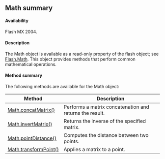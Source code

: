 ## Math summary

#### Availability

Flash MX 2004.

#### Description

The Math object is available as a read-only property of the flash object; see [Flash.Math](../Flash_object/Flash41.md). This object provides methods that perform common mathematical operations.

#### Method summary

The following methods are available for the Math object:

| **Method** | **Description** |
| --- | --- |
| [Math.concatMatrix()](../Math_object/Math.md) | Performs a matrix concatenation and returns the result. |
| [Math.invertMatrix()](../Math_object/Math1.md) | Returns the inverse of the specified matrix. |
| [Math.pointDistance()](../Math_object/Math2.md) | Computes the distance between two points. |
| [Math.transformPoint()](../Math_object/Math3.md) | Applies a matrix to a point. |
